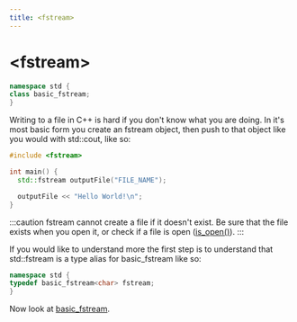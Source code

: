 ```yaml
---
title: <fstream>
---
```

# <fstream\>
```cpp
namespace std {
class basic_fstream;
}
```


Writing to a file in C++ is hard if you don't know what you are doing.
In it's most basic form you create an fstream object, then push to that object like you would with std::cout, like so:

```cpp
#include <fstream>

int main() {
  std::fstream outputFile("FILE_NAME");

  outputFile << "Hello World!\n";
}
```
:::caution
fstream cannot create a file if it doesn't exist. Be sure that the file exists when you open it, or check if a file is open ([is_open()](basic_fstream#is_open)).
:::

If you would like to understand more the first step is to understand that std::fstream is a type alias for basic_fstream like so:

```cpp
namespace std {
typedef basic_fstream<char> fstream;
}
```

Now look at [basic_fstream](basic_fstream.md).
